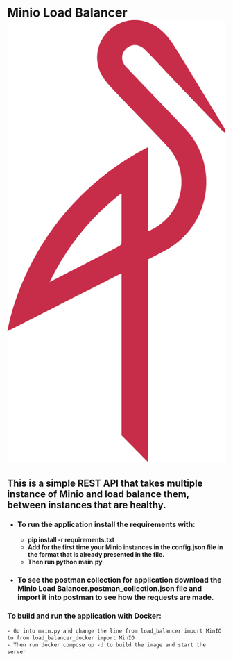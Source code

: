 # Minio Load Balancer ![Minio Logo](./images/MINIO_Bird.png)

## This is a simple REST API that takes multiple instance of Minio and load balance them, between instances that are healthy.

- ### To run the application install the requirements with:
    - **pip install -r requirements.txt**
    - **Add for the first time your Minio instances in the config.json file in the format that is already presented in the file.**
    - **Then run python main.py**
- ### To see the postman collection for application download the Minio Load Balancer.postman_collection.json file and import it into postman to see how the requests are made.

### To build and run the application with Docker:
    - Go into main.py and change the line from load_balancer import MinIO to from load_balancer_docker import MinIO
    - Then run docker compose up -d to build the image and start the server